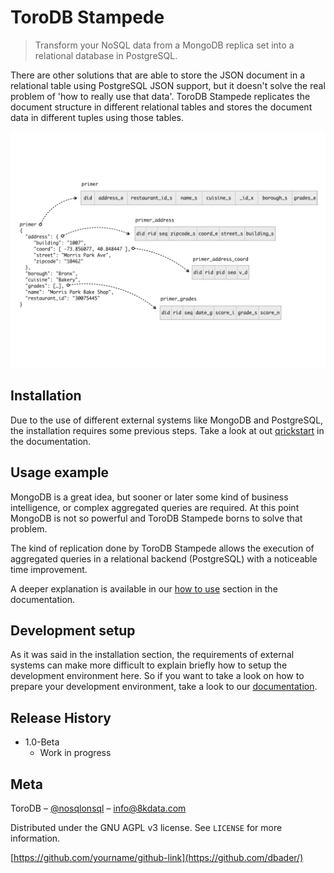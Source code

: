 # ToroDB Stampede

> Transform your NoSQL data from a MongoDB replica set into a relational database in PostgreSQL.

There are other solutions that are able to store the JSON document in a relational table using PostgreSQL JSON support, but it doesn't solve the real problem of 'how to really use that data'. ToroDB Stampede replicates the document structure in different relational tables and stores the document data in different tuples using those tables.

![](documentation/docs/images/tables_distribution.jpeg)

## Installation

Due to the use of different external systems like MongoDB and PostgreSQL, the installation requires some previous steps. Take a look at out [qrickstart](/quickstart) in the documentation.

## Usage example

MongoDB is a great idea, but sooner or later some kind of business intelligence, or complex aggregated queries are required. At this point MongoDB is not so powerful and ToroDB Stampede borns to solve that problem.

The kind of replication done by ToroDB Stampede allows the execution of aggregated queries in a relational backend (PostgreSQL) with a noticeable time improvement.

A deeper explanation is available in our [how to use](/how-to-use) section in the documentation.

## Development setup

As it was said in the installation section, the requirements of external systems can make more difficult to explain briefly how to setup the development environment here. So if you want to take a look on how to prepare your development environment, take a look to our [documentation](/previous-requirements).

## Release History

* 1.0-Beta
    * Work in progress

## Meta

ToroDB – [@nosqlonsql](https://twitter.com/nosqlonsql) – info@8kdata.com

Distributed under the GNU AGPL v3 license. See ``LICENSE`` for more information.

[https://github.com/yourname/github-link](https://github.com/dbader/)
